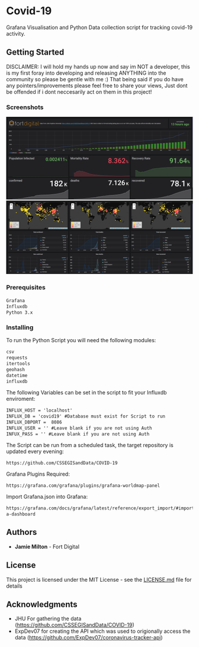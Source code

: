 # Covid-19

Grafana Visualisation and Python Data collection script for tracking covid-19 activity.

## Getting Started

DISCLAIMER: I will hold my hands up now and say im NOT a developer, this is my first foray into developing and releasing ANYTHING into the community so please be gentle with me :) That being said if you do have any pointers/improvements please feel free to share your views, Just dont be offended if i dont neccesarily act on them in this project!

### Screenshots

![Alt text](/screenshots/top.png?raw=true)
![Alt text](/screenshots/bottom.png?raw=true)

### Prerequisites

```
Grafana
Influxdb
Python 3.x
```

### Installing

To run the Python Script you will need the following modules:

```
csv
requests
itertools
geohash
datetime 
influxdb 
```

The following Variables can be set in the script to fit your Influxdb enviroment:

```
INFLUX_HOST = 'localhost'
INFLUX_DB = 'covid19' #Database must exist for Script to run
INFLUX_DBPORT =  8086
INFLUX_USER = '' #Leave blank if you are not using Auth
INFUX_PASS = '' #Leave blank if you are not using Auth
```

The Script can be run from a scheduled task, the target repository is updated every evening:

```
https://github.com/CSSEGISandData/COVID-19
```

Grafana Plugins Required:

```
https://grafana.com/grafana/plugins/grafana-worldmap-panel
```

Import Grafana.json into Grafana:

```
https://grafana.com/docs/grafana/latest/reference/export_import/#importing-a-dashboard
```

## Authors

* **Jamie Milton** - Fort Digital

## License

This project is licensed under the MIT License - see the [LICENSE.md](LICENSE.md) file for details

## Acknowledgments

* JHU For gathering the data (https://github.com/CSSEGISandData/COVID-19)
* ExpDev07 for creating the API which was used to origionally access the data (https://github.com/ExpDev07/coronavirus-tracker-api)
